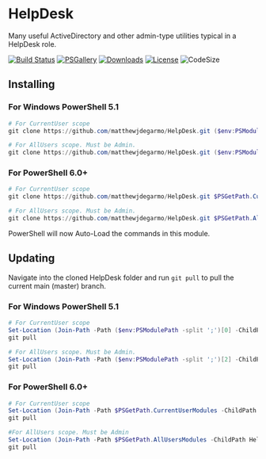 # HelpDesk
Many useful ActiveDirectory and other admin-type utilities typical in a HelpDesk role.

[![Build Status](https://dev.azure.com/matthewjdegarmo/HelpDesk/_apis/build/status/matthewjdegarmo.HelpDesk?branchName=master)](https://dev.azure.com/matthewjdegarmo/HelpDesk/_build/latest?definitionId=1&branchName=master)
[![PSGallery](https://img.shields.io/powershellgallery/v/HelpDesk?color=G&label=PowerShell%20Gallery)](https://www.powershellgallery.com/packages/HelpDesk/)
[![Downloads](https://img.shields.io/powershellgallery/dt/HelpDesk?label=Downloads)](https://www.powershellgallery.com/packages/HelpDesk/)
[![License](https://img.shields.io/github/license/matthewjdegarmo/HelpDesk?color=g&label=License)](https://github.com/matthewjdegarmo/HelpDesk/blob/master/LICENSE)
![CodeSize](https://img.shields.io/github/languages/code-size/matthewjdegarmo/HelpDesk?label=Code%20Size)
<!--
[![Known Vulnerabilities](https://snyk.io/test/github/dwyl/hapi-auth-jwt2/badge.svg)](https://snyk.io/test/github/matthewjdegarmo/HelpDesk)
-->
## Installing
### For Windows PowerShell 5.1 ###
```powershell
# For CurrentUser scope
git clone https://github.com/matthewjdegarmo/HelpDesk.git ($env:PSModulePath -split ';')[0]

# For AllUsers scope. Must be Admin.
git clone https://github.com/matthewjdegarmo/HelpDesk.git ($env:PSModulePath -split ';')[2]
```
### For PowerShell 6.0+ ###
```powershell
# For CurrentUser scope
git clone https://github.com/matthewjdegarmo/HelpDesk.git $PSGetPath.CurrentUserModules

# For AllUsers scope. Must be Admin.
git clone https://github.com/matthewjdegarmo/HelpDesk.git $PSGetPath.AllUsersModules
```

PowerShell will now Auto-Load the commands in this module.

## Updating
Navigate into the cloned HelpDesk folder and run `git pull` to pull the current main (master) branch.
### For Windows PowerShell 5.1 ###
```powershell
# For CurrentUser scope
Set-Location (Join-Path -Path ($env:PSModulePath -split ';')[0] -ChildPath HelpDesk)
git pull

# For AllUsers scope. Must be Admin.
Set-Location (Join-Path -Path ($env:PSModulePath -split ';')[2] -ChildPath HelpDesk)
git pull
```
### For PowerShell 6.0+ ###
```powershell
# For CurrentUser scope
Set-Location (Join-Path -Path $PSGetPath.CurrentUserModules -ChildPath HelpDesk)
git pull

#For AllUsers scope. Must be Admin
Set-Location (Join-Path -Path $PSGetPath.AllUsersModules -ChildPath HelpDesk)
git pull
```
